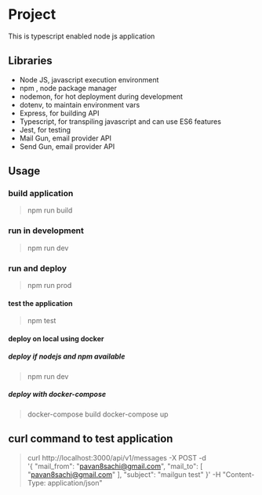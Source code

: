 # Project

This is typescript enabled node js application

## Libraries

* Node JS, javascript execution environment
* npm , node package manager
* nodemon, for hot deployment during development
* dotenv, to maintain environment vars
* Express, for building API
* Typescript, for transpiling javascript and can use ES6 features
* Jest, for testing
* Mail Gun, email provider API
* Send Gun, email provider API

## Usage

### build application

> npm run build

### run in development

>  npm run dev

### run and deploy

> npm run prod

#### test the application

> npm test

#### deploy on local using docker

##### deploy if nodejs and npm available

> npm run dev

##### deploy with docker-compose

> docker-compose build
> docker-compose up

## curl command to test application

> curl http://localhost:3000/api/v1/messages -X POST -d \
> '{ 
>  "mail_from": "pavan8sachi@gmail.com", 
>  "mail_to": [ 
>     "pavan8sachi@gmail.com" 
> ], 
> "subject": "mailgun test" 
> }' -H "Content-Type: application/json"

